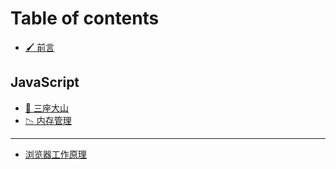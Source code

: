 # Table of contents

* [🖌 前言](README.md)

## JavaScript

* [🌄 三座大山](javascript/san-zuo-da-shan.md)
* [📉 内存管理](javascript/nei-cun-guan-li.md)

***

* [浏览器工作原理](liu-lan-qi-gong-zuo-yuan-li.md)
